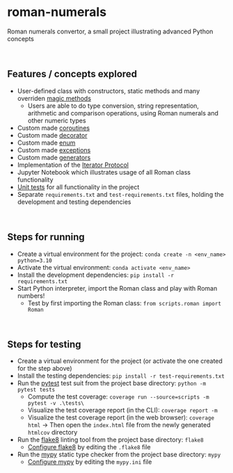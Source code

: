 # roman-numerals
Roman numerals convertor, a small project illustrating advanced Python concepts

<br>

## Features / concepts explored
- User-defined class with constructors, static methods and many overriden [magic methods](https://docs.python.org/3/reference/datamodel.html)
  - Users are able to do type conversion, string representation, arithmetic and comparison operations, using Roman numerals and other numeric types
- Custom made [coroutines](https://docs.python.org/3/library/asyncio-task.html)
- Custom made [decorator](https://www.python.org/dev/peps/pep-0318/)
- Custom made [enum](https://docs.python.org/3/library/enum.html)
- Custom made [exceptions](https://docs.python.org/3/tutorial/errors.html)
- Custom made [generators](https://python-reference.readthedocs.io/en/latest/docs/generator/)
- Implementation of the [Iterator Protocol](https://wiki.python.org/moin/Iterator)
- Jupyter Notebook which illustrates usage of all Roman class functionality
- [Unit tests](https://docs.pytest.org/en/7.0.x/) for all functionality in the project
- Separate `requirements.txt` and `test-requirements.txt` files, holding the development and testing dependencies

<br>

## Steps for running
- Create a virtual environment for the project: `conda create -n <env_name> python=3.10`
- Activate the virtual environment: `conda activate <env_name>`
- Install the development dependencies: `pip install -r requirements.txt`
- Start Python interpreter, import the Roman class and play with Roman numbers!
  - Test by first importing the Roman class: `from scripts.roman import Roman`

<br>

## Steps for testing
- Create a virtual environment for the project (or activate the one created for the step above)
- Install the testing dependencies: `pip install -r test-requirements.txt`
- Run the [pytest](https://docs.pytest.org/en/8.1.x/) test suit from the project base directory: `python -m pytest tests`
  - Compute the test coverage: `coverage run --source=scripts -m pytest -v .\tests\`
  - Visualize the test coverage report (in the CLI): `coverage report -m`
  - Visualize the test coverage report (in the web browser): `coverage html` -> Then open the `index.html` file from the newly generated `htmlcov` directory
- Run the [flake8](https://flake8.pycqa.org/en/latest/) linting tool from the project base directory: `flake8`
  - [Configure flake8](https://flake8.pycqa.org/en/latest/user/configuration.html) by editing the `.flake8` file
- Run the [mypy](https://mypy.readthedocs.io/en/stable/) static type checker from the project base directory: `mypy`
  - [Configure mypy](https://mypy.readthedocs.io/en/stable/config_file.html#config-file) by editing the `mypy.ini` file
